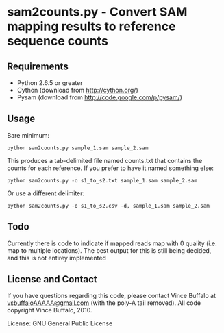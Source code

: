 sam2counts.py - Convert SAM mapping results to reference sequence counts
========================================================================

Requirements
------------
 - Python 2.6.5 or greater
 - Cython (download from http://cython.org/)
 - Pysam (download from http://code.google.com/p/pysam/)

Usage
-----

Bare minimum: 

    python sam2counts.py sample_1.sam sample_2.sam

This produces a tab-delimited file named counts.txt that contains the
counts for each reference. If you prefer to have it named something else:

    python sam2counts.py -o s1_to_s2.txt sample_1.sam sample_2.sam

Or use a different delimiter:

    python sam2counts.py -o s1_to_s2.csv -d, sample_1.sam sample_2.sam

Todo
-----

Currently there is code to indicate if mapped reads map with 0 quality
(i.e. map to multiple locations). The best output for this is still
being decided, and this is not entirey implemented


License and Contact
----------------

If you have questions regarding this code, please contact Vince
Buffalo at vsbuffaloAAAAA@gmail.com (with the poly-A tail
removed). All code copyright Vince Buffalo, 2010.

License: GNU General Public License
